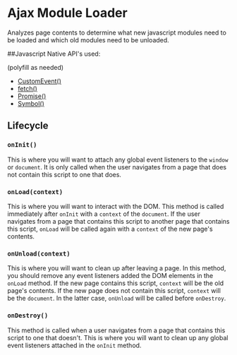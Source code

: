 # Ajax Module Loader

Analyzes page contents to determine what new javascript modules need
to be loaded and which old modules need to be unloaded.

##Javascript Native API's used:

(polyfill as needed)

- [CustomEvent()](https://developer.mozilla.org/en-US/docs/Web/API/CustomEvent/CustomEvent#Browser_compatibility)
- [fetch()](https://developer.mozilla.org/en-US/docs/Web/API/WindowOrWorkerGlobalScope/fetch#Browser_compatibility)
- [Promise()](https://developer.mozilla.org/en-US/docs/Web/JavaScript/Reference/Global_Objects/Promise#Browser_compatibility)
- [Symbol()](https://developer.mozilla.org/en-US/docs/Web/JavaScript/Reference/Global_Objects/Symbol#Browser_compatibility)

## Lifecycle

### `onInit()`
This is where you will want to attach any global event listeners to the `window` or
`document`. It is only called when the user navigates from a page that does not contain
this script to one that does.

### `onLoad(context)`
This is where you will want to interact with the DOM. This method is called immediately
after `onInit` with a `context` of the `document`.  If the user navigates from a page
that contains this script to another page that contains this script, `onLoad` will be
called again with a `context` of the new page's contents.

### `onUnload(context)`
This is where you will want to clean up after leaving a page. In this method, you should
remove any event listeners added the DOM elements in the `onLoad` method. If the new page
contains this script, `context` will be the old page's contents. If the new page does not
contain this script, `context` will be the `document`. In the latter case, `onUnload`
will be called before `onDestroy`.

### `onDestroy()`
This method is called when a user navigates from a page that contains this script to one
that doesn't. This is where you will want to clean up any global event listeners attached
in the `onInit` method.
